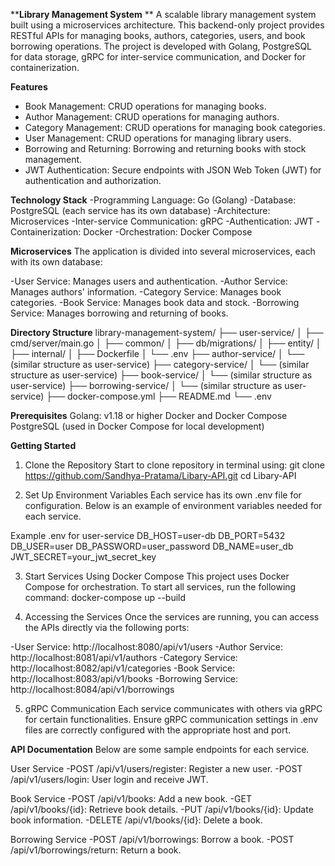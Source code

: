 ****Library Management System**
**
A scalable library management system built using a microservices architecture. This backend-only project provides RESTful APIs for managing books, authors, categories, users, and book borrowing operations. The project is developed with Golang, PostgreSQL for data storage, gRPC for inter-service communication, and Docker for containerization.

**Features**

- Book Management: CRUD operations for managing books.
- Author Management: CRUD operations for managing authors.
- Category Management: CRUD operations for managing book categories.
- User Management: CRUD operations for managing library users.
- Borrowing and Returning: Borrowing and returning books with stock management.
- JWT Authentication: Secure endpoints with JSON Web Token (JWT) for authentication and authorization.

**Technology Stack**
-Programming Language: Go (Golang)
-Database: PostgreSQL (each service has its own database)
-Architecture: Microservices
-Inter-service Communication: gRPC
-Authentication: JWT
-Containerization: Docker
-Orchestration: Docker Compose

**Microservices**
The application is divided into several microservices, each with its own database:

-User Service: Manages users and authentication.
-Author Service: Manages authors' information.
-Category Service: Manages book categories.
-Book Service: Manages book data and stock.
-Borrowing Service: Manages borrowing and returning of books.

**Directory Structure**
library-management-system/
├── user-service/
│   ├── cmd/server/main.go
│   ├── common/
│   ├── db/migrations/
│   ├── entity/
│   ├── internal/
│   ├── Dockerfile
│   └── .env
├── author-service/
│   └── (similar structure as user-service)
├── category-service/
│   └── (similar structure as user-service)
├── book-service/
│   └── (similar structure as user-service)
├── borrowing-service/
│   └── (similar structure as user-service)
├── docker-compose.yml
├── README.md
└── .env

**Prerequisites**
Golang: v1.18 or higher
Docker and Docker Compose
PostgreSQL (used in Docker Compose for local development)

**Getting Started**
1. Clone the Repository
Start to clone repository in terminal using: 
git clone https://github.com/Sandhya-Pratama/Libary-API.git
cd Libary-API

2. Set Up Environment Variables
Each service has its own .env file for configuration. Below is an example of environment variables needed for each service.

Example .env for user-service
DB_HOST=user-db
DB_PORT=5432
DB_USER=user
DB_PASSWORD=user_password
DB_NAME=user_db
JWT_SECRET=your_jwt_secret_key

3. Start Services Using Docker Compose
This project uses Docker Compose for orchestration. To start all services, run the following command:
docker-compose up --build

4. Accessing the Services
Once the services are running, you can access the APIs directly via the following ports:

-User Service: http://localhost:8080/api/v1/users
-Author Service: http://localhost:8081/api/v1/authors
-Category Service: http://localhost:8082/api/v1/categories
-Book Service: http://localhost:8083/api/v1/books
-Borrowing Service: http://localhost:8084/api/v1/borrowings

5. gRPC Communication
Each service communicates with others via gRPC for certain functionalities. Ensure gRPC communication settings in .env files are correctly configured with the appropriate host and port.

**API Documentation**
Below are some sample endpoints for each service.

User Service
-POST /api/v1/users/register: Register a new user.
-POST /api/v1/users/login: User login and receive JWT.

Book Service
-POST /api/v1/books: Add a new book.
-GET /api/v1/books/{id}: Retrieve book details.
-PUT /api/v1/books/{id}: Update book information.
-DELETE /api/v1/books/{id}: Delete a book.

Borrowing Service
-POST /api/v1/borrowings: Borrow a book.
-POST /api/v1/borrowings/return: Return a book.
